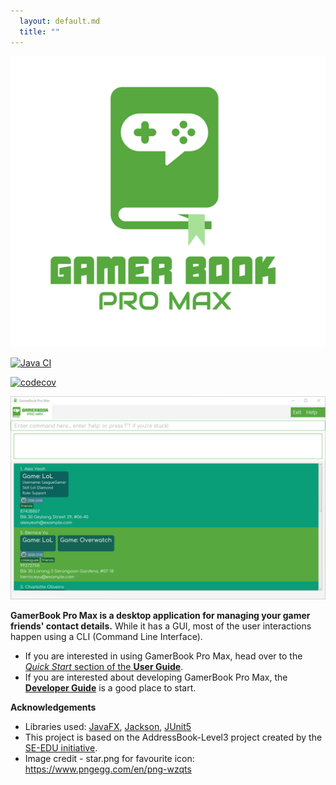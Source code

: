 ```yaml
---
  layout: default.md
  title: ""
---
```


![Logo](images/logo3.png)

[![Java CI](https://github.com/AY2425S1-CS2103T-T12-4/tp/actions/workflows/gradle.yml/badge.svg)](https://github.com/AY2425S1-CS2103T-T12-4/tp/actions/workflows/gradle.yml)
<!-- codecov badge is still the addressbook-level3 one -->
[![codecov](https://codecov.io/gh/AY2425S1-CS2103T-T12-4/tp/graph/badge.svg?token=2P5CWTLNGM)](https://app.codecov.io/gh/AY2425S1-CS2103T-T12-4/tp)

![Ui](images/Ui.png)


**GamerBook Pro Max is a desktop application for managing your gamer friends' contact details.** While it has a GUI, most of the user interactions happen using a CLI (Command Line Interface).

* If you are interested in using GamerBook Pro Max, head over to the [_Quick Start_ section of the **User Guide**](UserGuide.html#installation-and-quick-start).
* If you are interested about developing GamerBook Pro Max, the [**Developer Guide**](DeveloperGuide.html) is a good place to start.


**Acknowledgements**

* Libraries used: [JavaFX](https://openjfx.io/), [Jackson](https://github.com/FasterXML/jackson), [JUnit5](https://github.com/junit-team/junit5)
* This project is based on the AddressBook-Level3 project created by the [SE-EDU initiative](https://se-education.org/).
* Image credit - star.png for favourite icon: https://www.pngegg.com/en/png-wzqts
